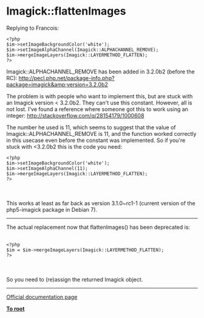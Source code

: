 # Imagick::flattenImages



Replying to Francois:<br>

```
<?php
$im->setImageBackgroundColor('white');
$im->setImageAlphaChannel(Imagick::ALPHACHANNEL_REMOVE);
$im->mergeImageLayers(Imagick::LAYERMETHOD_FLATTEN);
?>
```


Imagick::ALPHACHANNEL_REMOVE has been added in 3.2.0b2 (before the RC): http://pecl.php.net/package-info.php?package=imagick&amp;version=3.2.0b2

The problem is with people who want to implement this, but are stuck with an Imagick version < 3.2.0b2. They can't use this constant. However, all is not lost. I've found a reference where someone got this to work using an integer: http://stackoverflow.com/q/28154179/1000608

The number he used is 11, which seems to suggest that the value of Imagick::ALPHACHANNEL_REMOVE is 11, and the function worked correctly in this usecase even before the constant was implemented. So if you're stuck with <3.2.0b2 this is the code you need:



```
<?php
$im->setImageBackgroundColor('white');
$im->setImageAlphaChannel(11);
$im->mergeImageLayers(Imagick::LAYERMETHOD_FLATTEN);
?>
```
<br><br>This works at least as far back as version 3.1.0~rc1-1 (current version of the php5-imagick package in Debian 7).  

---

The actual replacement now that flattenImages() has been deprecated is:<br><br>

```
<?php
$im = $im->mergeImageLayers(Imagick::LAYERMETHOD_FLATTEN);
?>
```
<br><br>So you need to (re)assign the returned Imagick object.  

---

[Official documentation page](https://www.php.net/manual/en/imagick.flattenimages.php)

**[To root](/README.md)**